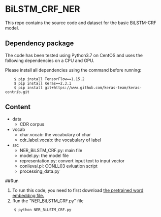 # BiLSTM_CRF_NER

This repo contains the source code and dataset for the basic BiLSTM-CRF model.

## Dependency package
The code has been tested using Python3.7 on CentOS and uses the following dependencies on a CPU and GPU.

Please install all dependencies using the command before running:

```
    $ pip install TensorFlow==1.15.2
    $ pip install Keras==2.3.1
    $ pip install git+https://www.github.com/keras-team/keras-contrib.git
```
## Content
- data
	- CDR corpus
- vocab
	- char.vocab: the vocabulary of char
	- cdr_label.vocab: the vocabulary of label
- src
	- NER_BiLSTM_CRF.py: main file
	- model.py: the model file
	- representation.py: convert input text to input vector
	- conlleval.pl: CONLL03 evluation script
	- processing_data.py

##Run
1. To run this code, you need to first download [the pretrained word embedding file.](https://drive.google.com/file/d/18KTxjkkTbntkWYLUl_brg34paVW0bNWQ/view?usp=sharing)
1. Run the "NER_BiLSTM_CRF.py" file

```
    $ python NER_BiLSTM_CRF.py
```